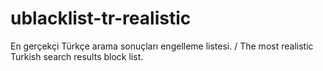 # ublacklist-tr-realistic
En gerçekçi Türkçe arama sonuçları engelleme listesi. / The most realistic Turkish search results block list.

